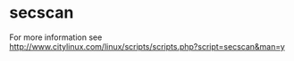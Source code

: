 # secscan
For more information see http://www.citylinux.com/linux/scripts/scripts.php?script=secscan&man=y
